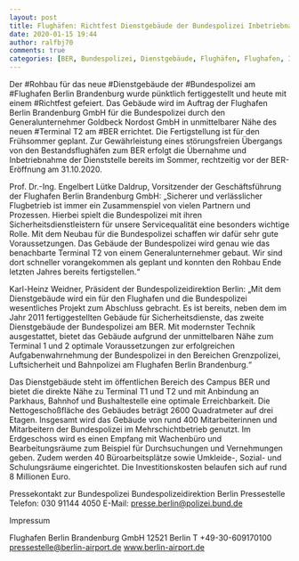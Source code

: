 ```yaml
---
layout: post
title: Flughäfen: Richtfest Dienstgebäude der Bundespolizei Inbetriebnahme noch vor BER-Eröffnung, aus Berliner Flughäfen
date: 2020-01-15 19:44
author: ralfbj70
comments: true
categories: [BER, Bundespolizei, Dienstgebäude, Flughäfen, Flughafen, Infrastruktur, Richtfest, Rohbau, Terminal]
---
```

Der #Rohbau für das neue #Dienstgebäude der #Bundespolizei am #Flughafen Berlin Brandenburg wurde pünktlich fertiggestellt und heute mit einem #Richtfest gefeiert. Das Gebäude wird im Auftrag der Flughafen Berlin Brandenburg GmbH für die Bundespolizei durch den Generalunternehmer Goldbeck Nordost GmbH in unmittelbarer Nähe des neuen #Terminal T2 am #BER errichtet. Die Fertigstellung ist für den Frühsommer geplant. Zur Gewährleistung eines störungsfreien Übergangs von den Bestandsflughäfen zum BER erfolgt die Übernahme und Inbetriebnahme der Dienststelle bereits im Sommer, rechtzeitig vor der BER-Eröffnung am 31.10.2020.

Prof. Dr.-Ing. Engelbert Lütke Daldrup, Vorsitzender der Geschäftsführung der Flughafen Berlin Brandenburg GmbH: „Sicherer und verlässlicher Flugbetrieb ist immer ein Zusammenspiel von vielen Partnern und Prozessen. Hierbei spielt die Bundespolizei mit ihren Sicherheitsdienstleistern für unsere Servicequalität eine besonders wichtige Rolle. Mit dem Neubau für die Bundespolizei schaffen wir dafür sehr gute Voraussetzungen. Das Gebäude der Bundespolizei wird genau wie das benachbarte Terminal T2 von einem Generalunternehmer gebaut. Wir sind dort schneller vorangekommen als geplant und konnten den Rohbau Ende letzten Jahres bereits fertigstellen.“

Karl-Heinz Weidner, Präsident der Bundespolizeidirektion Berlin: „Mit dem Dienstgebäude wird ein für den Flughafen und die Bundespolizei wesentliches Projekt zum Abschluss gebracht. Es ist bereits, neben dem im Jahr 2011 fertiggestellten Gebäude für Sicherheitsdienste, das zweite Dienstgebäude der Bundespolizei am BER. Mit modernster Technik ausgestattet, bietet das Gebäude aufgrund der unmittelbaren Nähe zum Terminal 1 und 2 optimale Voraussetzungen zur erfolgreichen Aufgabenwahrnehmung der Bundespolizei in den Bereichen Grenzpolizei, Luftsicherheit und Bahnpolizei am Flughafen Berlin Brandenburg.“

Das Dienstgebäude steht im öffentlichen Bereich des Campus BER und bietet die direkte Nähe zu Terminal T1 und T2 und mit Anbindung an Parkhaus, Bahnhof und Bushaltestelle eine optimale Erreichbarkeit. Die Nettogeschoßfläche des Gebäudes beträgt 2600 Quadratmeter auf drei Etagen. Insgesamt wird das Gebäude von rund 400 Mitarbeiterinnen und Mitarbeitern der Bundespolizei im Mehrschichtbetrieb genutzt. Im Erdgeschoss wird es einen Empfang mit Wachenbüro und Bearbeitungsräume zum Beispiel für Durchsuchungen und Vernehmungen geben. Zudem werden 40 Büroarbeitsplätze sowie Umkleide-, Sozial- und Schulungsräume eingerichtet. Die Investitionskosten belaufen sich auf rund 8 Millionen Euro.

Pressekontakt zur Bundespolizei
Bundespolizeidirektion Berlin
Pressestelle
Telefon: 030 91144 4050
E-Mail: presse.berlin@polizei.bund.de

Impressum

Flughafen Berlin Brandenburg GmbH
12521 Berlin
T +49-30-609170100
pressestelle@berlin-airport.de
www.berlin-airport.de
